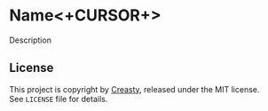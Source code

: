Name<+CURSOR+>
====

Description


License
-------

This project is copyright by [Creasty](http://www.creasty.com), released under the MIT license.  
See `LICENSE` file for details.
